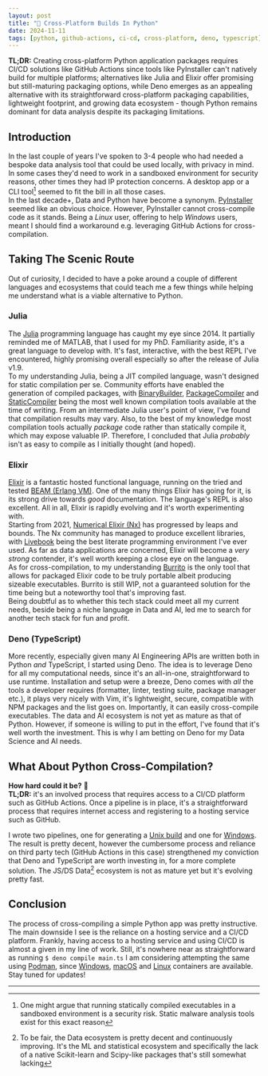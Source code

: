 ```yaml
---
layout: post
title: "🔀 Cross-Platform Builds In Python"
date: 2024-11-11
tags: [python, github-actions, ci-cd, cross-platform, deno, typescript]
---
```


**TL;DR:** Creating cross-platform Python application packages requires CI/CD
solutions like GitHub Actions since tools like PyInstaller can't natively build
for multiple platforms; alternatives like Julia and Elixir offer promising but
still-maturing packaging options, while Deno emerges as an appealing alternative
with its straightforward cross-platform packaging capabilities, lightweight
footprint, and growing data ecosystem - though Python remains dominant for data
analysis despite its packaging limitations.

<!--more-->

## Introduction

In the last couple of years I've spoken to 3-4 people who had needed a bespoke
data analysis tool that could be used locally, with privacy in mind. In some
cases they'd need to work in a sandboxed environment for security reasons, other
times they had IP protection concerns. A desktop app or a CLI tool[^1] seemed to
fit the bill in all those cases.\
In the last decade+, Data and Python have become a synonym.
[PyInstaller](https://pyinstaller.org/) seemed like an obvious choice. However,
PyInstaller cannot cross-compile code as it stands. Being a _Linux_ user,
offering to help _Windows_ users, meant I should find a workaround e.g.
leveraging GitHub Actions for cross-compilation.

## Taking The Scenic Route

Out of curiosity, I decided to have a poke around a couple of different
languages and ecosystems that could teach me a few things while helping me
understand what is a viable alternative to Python.

### Julia

The [Julia](https://julialang.org/) programming language has caught my eye
since 2014. It partially reminded me of MATLAB, that I used for my PhD.
Familiarity aside, it's a great language to develop with. It's fast,
interactive, with the best REPL I've encountered, highly promising overall
especially so after the release of Julia v1.9.\
To my understanding Julia, being a JIT compiled language, wasn't designed for
static compilation per se. Community efforts have enabled the generation of
compiled packages, with [BinaryBuilder](https://binarybuilder.org/),
[PackageCompiler](https://julialang.github.io/PackageCompiler.jl) and
[StaticCompiler](https://github.com/tshort/StaticCompiler.jl) being the most
well known compilation tools available at the time of writing. From an
intermediate Julia user's point of view, I've found that compilation results may
vary. Also, to the best of my knowledge most compilation tools actually
_package_ code rather than statically compile it, which may expose valuable IP.
Therefore, I concluded that Julia _probably_ isn't as easy to compile as I
initially thought (and hoped).

### Elixir

[Elixir](https://elixir-lang.org/) is a fantastic hosted functional language,
running on the tried and tested
[BEAM (Erlang VM)](https://en.wikipedia.org/wiki/BEAM_(Erlang_virtual_machine)).
One of the many things Elixir has going for it, is its strong drive towards
_good_ documentation. The language's REPL is also excellent. All in all, Elixir
is rapidly evolving and it's worth experimenting with.\
Starting from 2021, [Numerical Elixir (Nx)](https://github.com/elixir-nx) has
progressed by leaps and bounds. The Nx community has managed to produce
excellent libraries, with [Livebook](https://livebook.dev/) being the best
literate programming environment I've ever used. As far as data applications are
concerned, Elixir will become a _very strong_ contender, it's well worth keeping
a close eye on the language.\
As for cross-compilation, to my understanding
[Burrito](https://hex.pm/packages/burrito) is the only tool that allows for
packaged Elixir code to be truly portable albeit producing sizeable executables.
Burrito is still WIP, not a guaranteed solution for the time being but a
noteworthy tool that's improving fast.\
Being doubtful as to whether this tech stack could meet all my current needs,
beside being a niche language in Data and AI, led me to search for another tech
stack for fun and profit.

### Deno (TypeScript)

More recently, especially given many AI Engineering APIs are written both in
Python _and_ TypeScript, I started using Deno. The idea is to leverage Deno for
all my computational needs, since it's an all-in-one, straightforward to use
runtime. Installation and setup were a breeze, Deno comes with _all_ the tools a
developer requires (formatter, linter, testing suite, package manager etc.), it
plays very nicely with Vim, it's lightweight, secure, compatible with NPM
packages and the list goes on. Importantly, it can easily cross-compile
executables. The data and AI ecosystem is not yet as mature as that of Python.
However, if someone is willing to put in the effort, I've found that it's well
worth the investment. This is why I am betting on Deno for my Data Science and
AI needs.

## What About Python Cross-Compilation?

**How hard could it be?** 🤔\
**TL;DR:** it's an involved process that requires access to a CI/CD platform
such as GitHub Actions. Once a pipeline is in place, it's a straightforward
process that requires internet access and registering to a hosting service such
as GitHub.

I wrote two pipelines, one for generating a
[Unix build](https://github.com/ai-mindset/py-cross-compile/blob/main/.github/workflows/unix-build.yml)
and one for
[Windows](https://github.com/ai-mindset/py-cross-compile/blob/main/.github/workflows/win-build.yml).
The result is pretty decent, however the cumbersome process and reliance on
third party tech (GitHub Actions in this case) strengthened my conviction that
Deno and TypeScript are worth investing in, for a more complete solution. The
JS/DS Data[^2] ecosystem is not as mature yet but it's evolving pretty fast.

## Conclusion

The process of cross-compiling a simple Python app was pretty instructive. The
main downside I see is the reliance on a hosting service and a CI/CD platform.
Frankly, having access to a hosting service and using CI/CD is almost a given in
my line of work. Still, it's nowhere near as straightforward as running
`$ deno compile main.ts` I am considering attempting the same using
[Podman](https://podman.io/), since
[Windows](https://learn.microsoft.com/en-us/virtualization/windowscontainers/manage-containers/container-base-images),
[macOS](https://github.com/sickcodes/Docker-OSX) and
[Linux](https://hub.docker.com/_/ubuntu/) containers are available. Stay tuned
for updates!

---

[^1]: One might argue that running statically compiled executables in a
    sandboxed environment is a security risk. Static malware analysis tools
    exist for this exact reason

[^2]: To be fair, the Data ecosystem is pretty decent and continuously
    improving. It's the ML and statistical ecosystem and specifically the lack
    of a native Scikit-learn and Scipy-like packages that's still somewhat
    lacking
